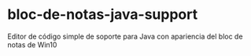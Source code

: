 # bloc-de-notas-java-support
Editor de código simple de soporte para Java con apariencia del bloc de notas de Win10
